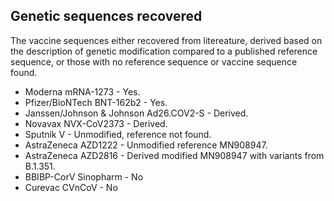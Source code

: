 ## Genetic sequences recovered
The vaccine sequences either recovered from litereature, derived based on the description of genetic modification compared to a published reference sequence, or those with no reference sequence or vaccine sequence found. 

* Moderna mRNA-1273	- Yes.
* Pfizer/BioNTech BNT-162b2 - Yes.
* Janssen/Johnson & Johnson Ad26.COV2-S - Derived.
* Novavax NVX-CoV2373 - Derived.
* Sputnik V - Unmodified, reference not found.
* AstraZeneca AZD1222 - Unmodified reference MN908947.
* AstraZeneca AZD2816 - Derived modified MN908947 with variants from B.1.351.
* BBIBP-CorV Sinopharm - No
* Curevac CVnCoV - No
